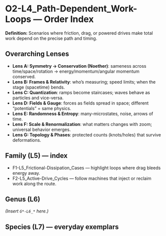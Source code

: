 # O2-L4_Path-Dependent_Work-Loops — Order Index
**Definition:** Scenarios where friction, drag, or powered drives make total work depend on the precise path and timing.
## Overarching Lenses

- **Lens A: Symmetry -> Conservation (Noether)**: sameness across time/space/rotation → energy/momentum/angular momentum conserved.
- **Lens B: Frames & Relativity**: who’s measuring; speed limits; when the stage (spacetime) bends.
- **Lens C: Quantization**: ramps become staircases; waves behave as particles and vice-versa.
- **Lens D: Fields & Gauge**: forces as fields spread in space; different “potentials” = same physics.
- **Lens E: Randomness & Entropy**: many-microstates, noise, arrows of time.
- **Lens F: Scale & Renormalization**: what matters changes with zoom; universal behavior emerges.
- **Lens G: Topology & Phases**: protected counts (knots/holes) that survive deformations.

## Family (L5) — index
- F1-L5_Frictional-Dissipation_Cases — highlight loops where drag bleeds energy away.
- F2-L5_Active-Drive_Cycles — follow machines that inject or reclaim work along the route.
## Genus (L6)
_(Insert `G*-L6_*` here.)_

## Species (L7) — everyday exemplars
